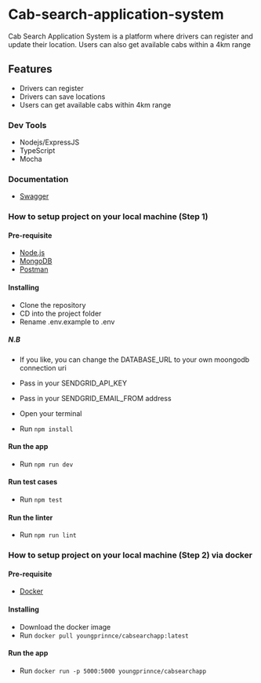 # Cab-search-application-system
Cab Search Application System is a platform where drivers can register and update their location. Users can also get available cabs within a 4km range

## Features
- Drivers can register
- Drivers can save locations
- Users can get available cabs within 4km range

### Dev Tools
- Nodejs/ExpressJS
- TypeScript
- Mocha

### Documentation
- [Swagger](https://cab-search-app.herokuapp.com/docs)

### How to setup project on your local machine (Step 1)
#### Pre-requisite
- [Node.js](https://nodejs.org/en/)
- [MongoDB](https://www.mongodb.com/)
- [Postman](https://www.getpostman.com/downloads/)

#### Installing 
- Clone the repository
- CD into the project folder
- Rename .env.example to .env
##### N.B
- If you like, you can change the DATABASE_URL to your own moongodb connection uri
- Pass in your SENDGRID_API_KEY
- Pass in your SENDGRID_EMAIL_FROM address

- Open your terminal
- Run `npm install` 

#### Run the app
- Run `npm run dev`

#### Run test cases
- Run `npm test`

#### Run the linter
- Run `npm run lint`

### How to setup project on your local machine (Step 2) via docker
#### Pre-requisite
- [Docker](https://www.docker.com/)

#### Installing
- Download the docker image
- Run `docker pull youngprinnce/cabsearchapp:latest`

#### Run the app
- Run `docker run -p 5000:5000 youngprinnce/cabsearchapp`

